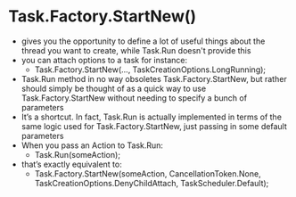 # Task.Factory.StartNew()

- gives you the opportunity to define a lot of useful things about the thread you want to create, while Task.Run doesn't provide this
- you can attach options to a task for instance:
  - Task.Factory.StartNew(..., TaskCreationOptions.LongRunning);
- Task.Run method in no way obsoletes Task.Factory.StartNew, but rather should simply be thought of as a quick way to use Task.Factory.StartNew without needing to specify a bunch of parameters
- It’s a shortcut. In fact, Task.Run is actually implemented in terms of the same logic used for Task.Factory.StartNew, just passing in some default parameters
- When you pass an Action to Task.Run:
  - Task.Run(someAction);
- that’s exactly equivalent to:
  - Task.Factory.StartNew(someAction, CancellationToken.None, TaskCreationOptions.DenyChildAttach, TaskScheduler.Default);
  
